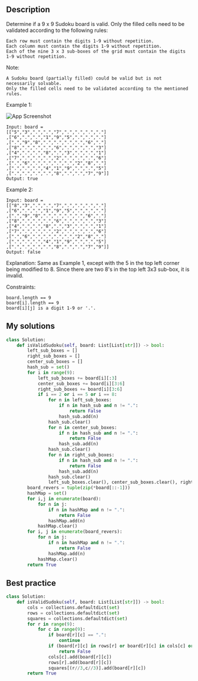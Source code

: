 ## Description
Determine if a 9 x 9 Sudoku board is valid. Only the filled cells need to be validated according to the following rules:

    Each row must contain the digits 1-9 without repetition.
    Each column must contain the digits 1-9 without repetition.
    Each of the nine 3 x 3 sub-boxes of the grid must contain the digits 1-9 without repetition.

Note:

    A Sudoku board (partially filled) could be valid but is not necessarily solvable.
    Only the filled cells need to be validated according to the mentioned rules.

 

Example 1:

![App Screenshot](https://upload.wikimedia.org/wikipedia/commons/thumb/f/ff/Sudoku-by-L2G-20050714.svg/250px-Sudoku-by-L2G-20050714.svg.png)

```
Input: board = 
[["5","3",".",".","7",".",".",".","."]
,["6",".",".","1","9","5",".",".","."]
,[".","9","8",".",".",".",".","6","."]
,["8",".",".",".","6",".",".",".","3"]
,["4",".",".","8",".","3",".",".","1"]
,["7",".",".",".","2",".",".",".","6"]
,[".","6",".",".",".",".","2","8","."]
,[".",".",".","4","1","9",".",".","5"]
,[".",".",".",".","8",".",".","7","9"]]
Output: true
```
Example 2:
```
Input: board = 
[["8","3",".",".","7",".",".",".","."]
,["6",".",".","1","9","5",".",".","."]
,[".","9","8",".",".",".",".","6","."]
,["8",".",".",".","6",".",".",".","3"]
,["4",".",".","8",".","3",".",".","1"]
,["7",".",".",".","2",".",".",".","6"]
,[".","6",".",".",".",".","2","8","."]
,[".",".",".","4","1","9",".",".","5"]
,[".",".",".",".","8",".",".","7","9"]]
Output: false
```
Explanation: Same as Example 1, except with the 5 in the top left corner being modified to 8. Since there are two 8's in the top left 3x3 sub-box, it is invalid.

 

Constraints:

    board.length == 9
    board[i].length == 9
    board[i][j] is a digit 1-9 or '.'.


## My solutions


```Python
class Solution:
    def isValidSudoku(self, board: List[List[str]]) -> bool:
        left_sub_boxes = []
        right_sub_boxes = []
        center_sub_boxes = []
        hash_sub = set()
        for i in range(9):
            left_sub_boxes += board[i][:3]
            center_sub_boxes += board[i][3:6]
            right_sub_boxes += board[i][3:6]
            if i == 2 or i == 5 or i == 8:
                for n in left_sub_boxes:
                    if n in hash_sub and n != ".":
                        return False
                    hash_sub.add(n)
                hash_sub.clear()
                for n in center_sub_boxes:
                    if n in hash_sub and n != ".":
                        return False
                    hash_sub.add(n)
                hash_sub.clear()
                for n in right_sub_boxes:
                    if n in hash_sub and n != ".":
                        return False
                    hash_sub.add(n)
                hash_sub.clear()
                left_sub_boxes.clear(), center_sub_boxes.clear(), right_sub_boxes.clear()
        board_revers = tuple(zip(*board[::-1]))
        hashMap = set()
        for i,j in enumerate(board):
            for n in j:
                if n in hashMap and n != ".":
                    return False
                hashMap.add(n)
            hashMap.clear()
        for i, j in enumerate(board_revers):
            for n in j:
                if n in hashMap and n != ".":
                    return False
                hashMap.add(n)
            hashMap.clear()
        return True
```

## Best practice

```Python
class Solution:
    def isValidSudoku(self, board: List[List[str]]) -> bool:
        cols = collections.defaultdict(set)
        rows = collections.defaultdict(set)
        squares = collections.defaultdict(set)
        for r in range(9):
            for c in range(9):
                if board[r][c] == ".":
                    continue
                if (board[r][c] in rows[r] or board[r][c] in cols[c] or board[r][c] in squares[(r//3,c//3)]):
                    return False
                cols[c].add(board[r][c])
                rows[r].add(board[r][c])
                squares[(r//3,c//3)].add(board[r][c])
        return True
```